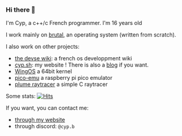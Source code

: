 ### Hi there 👋
I'm Cyp, a c++/c French programmer. I'm 16 years old 

I work mainly on [brutal](https://github.com/brutal-org/brutal), an operating system (written from scratch).

I also work on other projects: 
- [the devse wiki](https://devse.wiki/): a french os developpment wiki
- [cyp.sh](https://cyp.sh/): my website ! There is also a [blog](https://cyp.sh/blog) if you want.
- [WingOS](https://github.com/Supercip971/WingOS_x64) a 64bit kernel
- [pico-emu](https://github.com/Supercip971/pico-emu) a raspberry pi pico emulator
- [plume raytracer](https://github.com/Supercip971/plume-raytracer) a simple C raytracer 


Some stats:
[![Hits](https://hits.seeyoufarm.com/api/count/incr/badge.svg?url=https%3A%2F%2Fgithub.com%2FSupercip971&count_bg=%2379C83D&title_bg=%23555555&icon=&icon_color=%23E7E7E7&title=hits&edge_flat=false)](https://hits.seeyoufarm.com)


If you want, you can contact me:
- [through my website](https://cyp.sh/contact)
- through discord: `@cyp.b`
